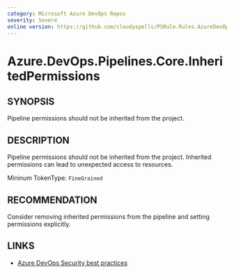 ```yaml
---
category: Microsoft Azure DevOps Repos
severity: Severe
online version: https://github.com/cloudyspells/PSRule.Rules.AzureDevOps/blob/main/src/PSRule.Rules.AzureDevOps/en/Azure.DevOps.Pipelines.Core.InheritedPermissions.md
---
```


# Azure.DevOps.Pipelines.Core.InheritedPermissions

## SYNOPSIS

Pipeline permissions should not be inherited from the project.

## DESCRIPTION

Pipeline permissions should not be inherited from the project. Inherited
permissions can lead to unexpected access to resources.

Mininum TokenType: `FineGrained`

## RECOMMENDATION

Consider removing inherited permissions from the pipeline and setting
permissions explicitly.

## LINKS

- [Azure DevOps Security best practices](https://learn.microsoft.com/en-us/azure/devops/organizations/security/security-best-practices?view=azure-devops#scoped-permissions)
